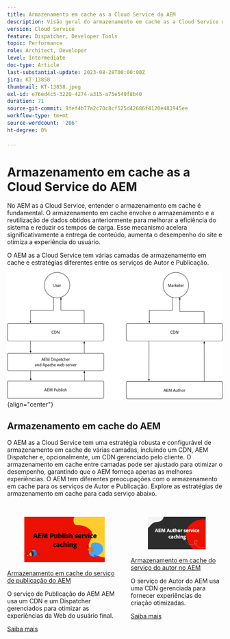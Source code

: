```yaml
---
title: Armazenamento em cache as a Cloud Service do AEM
description: Visão geral do armazenamento em cache as a Cloud Service do AEM.
version: Cloud Service
feature: Dispatcher, Developer Tools
topic: Performance
role: Architect, Developer
level: Intermediate
doc-type: Article
last-substantial-update: 2023-08-28T00:00:00Z
jira: KT-13858
thumbnail: KT-13858.jpeg
exl-id: e76ed4c5-3220-4274-a315-a75e549f8b40
duration: 71
source-git-commit: 9fef4b77a2c70c8cf525d42686f4120e481945ee
workflow-type: tm+mt
source-wordcount: '206'
ht-degree: 0%

---
```


# Armazenamento em cache as a Cloud Service do AEM

No AEM as a Cloud Service, entender o armazenamento em cache é fundamental. O armazenamento em cache envolve o armazenamento e a reutilização de dados obtidos anteriormente para melhorar a eficiência do sistema e reduzir os tempos de carga. Esse mecanismo acelera significativamente a entrega de conteúdo, aumenta o desempenho do site e otimiza a experiência do usuário.

O AEM as a Cloud Service tem várias camadas de armazenamento em cache e estratégias diferentes entre os serviços de Autor e Publicação.

![Visão geral do armazenamento em cache as a Cloud Service do AEM](./assets/overview/all.png){align="center"}

## Armazenamento em cache do AEM

O AEM as a Cloud Service tem uma estratégia robusta e configurável de armazenamento em cache de várias camadas, incluindo um CDN, AEM Dispatcher e, opcionalmente, um CDN gerenciado pelo cliente. O armazenamento em cache entre camadas pode ser ajustado para otimizar o desempenho, garantindo que o AEM forneça apenas as melhores experiências. O AEM tem diferentes preocupações com o armazenamento em cache para os serviços de Autor e Publicação. Explore as estratégias de armazenamento em cache para cada serviço abaixo.


<div class="columns is-multiline" style="margin-top: 2rem">
    <div class="column is-half-tablet is-half-desktop is-half-widescreen" aria-label="AEM Publish service caching">
    <div class="card is-padded-small is-padded-big-mobile" style="height: 100%">
        <div class="card-image">
          <figure class="image is-16by9">
            <a href="./publish.md" title="Serviço de publicação do AEM" tabindex="-1">
              <img class="is-bordered-r-small" src="./assets/overview/publish-card.png" alt="Armazenamento em cache do serviço de publicação do AEM">
            </a>
          </figure>
        </div>
        <div class="card-content is-padded-small">
          <div class="content">
            <p class="headline is-size-6 has-text-weight-bold"><a href="./publish.md" title="Armazenamento em cache do serviço de publicação do AEM">Armazenamento em cache do serviço de publicação do AEM</a></p>
            <p class="is-size-6">O serviço de Publicação do AEM AEM usa um CDN e um Dispatcher gerenciados para otimizar as experiências da Web do usuário final.</p>
            <a href="./publish.md" class="spectrum-Button spectrum-Button--outline spectrum-Button--primary spectrum-Button--sizeM">
              <span class="spectrum-Button-label has-no-wrap has-text-weight-bold">Saiba mais</span>
            </a>
          </div>
        </div>
      </div>
    </div>
    <div class="column is-half-tablet is-half-desktop is-half-widescreen" aria-label="AEM Author service caching">
        <div class="card is-padded-small is-padded-big-mobile" style="height: 100%">
            <div class="card-image">
            <figure class="image is-16by9">
                <a href="./author.md" title="Armazenamento em cache do serviço do autor no AEM" tabindex="-1">
                <img class="is-bordered-r-small" src="./assets/overview/author-card.png" alt="Armazenamento em cache do serviço do autor no AEM">
                </a>
            </figure>
            </div>
            <div class="card-content is-padded-small">
            <div class="content">
                <p class="headline is-size-6 has-text-weight-bold"><a href="./author.md" title="Armazenamento em cache do serviço do autor no AEM">Armazenamento em cache do serviço do autor no AEM</a></p>
                <p class="is-size-6">O serviço de Autor do AEM usa uma CDN gerenciada para fornecer experiências de criação otimizadas.</p>
                <a href="./author.md" class="spectrum-Button spectrum-Button--outline spectrum-Button--primary spectrum-Button--sizeM">
                <span class="spectrum-Button-label has-no-wrap has-text-weight-bold">Saiba mais</span>
                </a>
            </div>
            </div>
        </div>
    </div>
</div>
